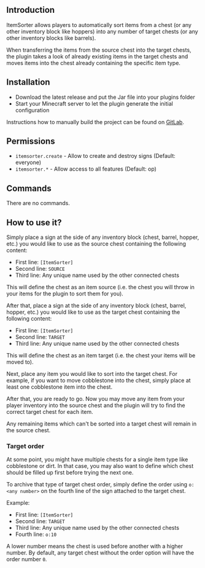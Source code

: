 ## Introduction

ItemSorter allows players to automatically sort items from a chest (or any other inventory block like hoppers) into any number of target chests (or any other inventory blocks like barrels).

When transferring the items from the source chest into the target chests, the plugin takes a look of already existing items in the target chests and moves items into the chest already containing the specific item type.

## Installation

* Download the latest release and put the Jar file into your plugins folder
* Start your Minecraft server to let the plugin generate the initial configuration

Instructions how to manually build the project can be found on [GitLab](https://gitlab.com/Programie/ItemSorter).

## Permissions

* `itemsorter.create` - Allow to create and destroy signs (Default: everyone)
* `itemsorter.*` - Allow access to all features (Default: op)

## Commands

There are no commands.

## How to use it?

Simply place a sign at the side of any inventory block (chest, barrel, hopper, etc.) you would like to use as the source chest containing the following content:

* First line: `[ItemSorter]`
* Second line: `SOURCE`
* Third line: Any unique name used by the other connected chests

This will define the chest as an item source (i.e. the chest you will throw in your items for the plugin to sort them for you).

After that, place a sign at the side of any inventory block (chest, barrel, hopper, etc.) you would like to use as the target chest containing the following content:

* First line: `[ItemSorter]`
* Second line: `TARGET`
* Third line: Any unique name used by the other connected chests

This will define the chest as an item target (i.e. the chest your items will be moved to).

Next, place any item you would like to sort into the target chest. For example, if you want to move cobblestone into the chest, simply place at least one cobblestone item into the chest.

After that, you are ready to go. Now you may move any item from your player inventory into the source chest and the plugin will try to find the correct target chest for each item.

Any remaining items which can't be sorted into a target chest will remain in the source chest.

### Target order

At some point, you might have multiple chests for a single item type like cobblestone or dirt. In that case, you may also want to define which chest should be filled up first before trying the next one.

To archive that type of target chest order, simply define the order using `o:<any number>` on the fourth line of the sign attached to the target chest.

Example:

* First line: `[ItemSorter]`
* Second line: `TARGET`
* Third line: Any unique name used by the other connected chests
* Fourth line: `o:10`

A lower number means the chest is used before another with a higher number. By default, any target chest without the order option will have the order number `0`.